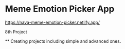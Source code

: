 # Meme Emotion Picker App

https://nava-meme-emotion-picker.netlify.app/

8th Project

** Creating projects including simple and advanced ones.
